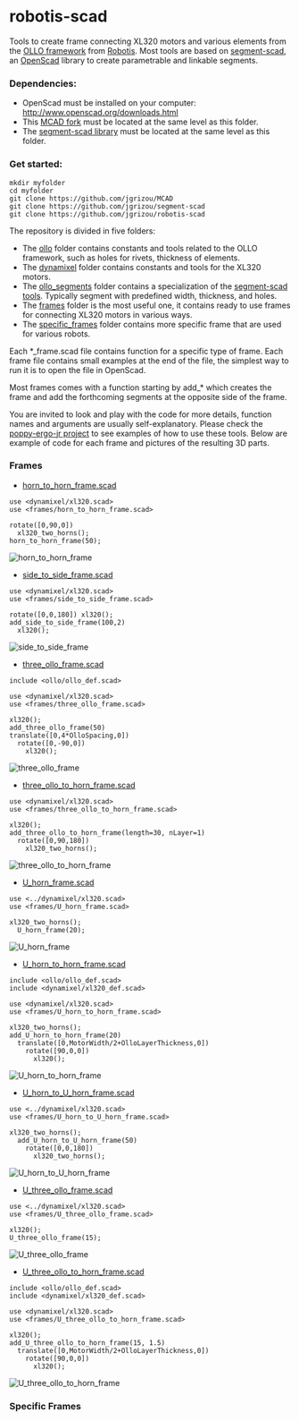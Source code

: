 # robotis-scad

Tools to create frame connecting XL320 motors and various elements from the [OLLO framework](http://www.robotis.com/xe/ollo_en) from [Robotis](http://en.robotis.com/index/). Most tools are based on [segment-scad](https://github.com/jgrizou/segment-scad), an [OpenScad](http://www.openscad.org/) library to create parametrable and linkable segments.

### Dependencies:

- OpenScad must be installed on your computer: http://www.openscad.org/downloads.html
- This [MCAD fork](https://github.com/jgrizou/MCAD) must be located at the same level as this folder.
- The [segment-scad library](https://github.com/jgrizou/segment-scad) must be located at the same level as this folder.

### Get started:
```
mkdir myfolder
cd myfolder
git clone https://github.com/jgrizou/MCAD
git clone https://github.com/jgrizou/segment-scad
git clone https://github.com/jgrizou/robotis-scad
```

The repository is divided in five folders:

- The [ollo](ollo) folder contains constants and tools related to the OLLO framework, such as holes for rivets, thickness of elements.
- The [dynamixel](dynamixel) folder contains constants and tools for the XL320 motors.
- The [ollo_segments](ollo_segments) folder contains a specialization of the [segment-scad tools](https://github.com/jgrizou/segment-scad). Typically segment with predefined width, thickness, and holes.
- The [frames](frames) folder is the most useful one, it contains ready to use frames for connecting XL320 motors in various ways.
- The [specific_frames](specific_frames) folder contains more specific frame that are used for various robots.

Each *_frame.scad file contains function for a specific type of frame. Each frame file contains small examples at the end of the file, the simplest way to run it is to open the file in OpenScad.

Most frames comes with a function starting by add_* which creates the frame and add the forthcoming segments at the opposite side of the frame.

You are invited to look and play with the code for more details, function names and arguments are usually self-explanatory. Please check the [poppy-ergo-jr project](https://github.com/poppy-project/poppy-ergo-jr) to see examples of how to use these tools. Below are example of code for each frame and pictures of the resulting 3D parts.

### Frames

- [horn_to_horn_frame.scad](horn_to_horn_frame.scad)

```
use <dynamixel/xl320.scad>
use <frames/horn_to_horn_frame.scad>

rotate([0,90,0])
  xl320_two_horns();
horn_to_horn_frame(50);
```

![horn_to_horn_frame](doc/img/frames/horn_to_horn_frame.png)

- [side_to_side_frame.scad](side_to_side_frame.scad)

```
use <dynamixel/xl320.scad>
use <frames/side_to_side_frame.scad>

rotate([0,0,180]) xl320();
add_side_to_side_frame(100,2)
  xl320();
```

![side_to_side_frame](doc/img/frames/side_to_side_frame.png)

- [three_ollo_frame.scad](three_ollo_frame.scad)

```
include <ollo/ollo_def.scad>

use <dynamixel/xl320.scad>
use <frames/three_ollo_frame.scad>

xl320();
add_three_ollo_frame(50)
translate([0,4*OlloSpacing,0])
  rotate([0,-90,0])
    xl320();
```

![three_ollo_frame](doc/img/frames/three_ollo_frame.png)

- [three_ollo_to_horn_frame.scad](three_ollo_to_horn_frame.scad)

```
use <dynamixel/xl320.scad>
use <frames/three_ollo_to_horn_frame.scad>

xl320();
add_three_ollo_to_horn_frame(length=30, nLayer=1)
  rotate([0,90,180])
    xl320_two_horns();
```

![three_ollo_to_horn_frame](doc/img/frames/three_ollo_to_horn_frame.png)

- [U_horn_frame.scad](U_horn_frame.scad)

```
use <../dynamixel/xl320.scad>
use <frames/U_horn_frame.scad>

xl320_two_horns();
  U_horn_frame(20);
```

![U_horn_frame](doc/img/frames/U_horn_frame.png)

- [U_horn_to_horn_frame.scad](U_horn_to_horn_frame.scad)

```
include <ollo/ollo_def.scad>
include <dynamixel/xl320_def.scad>

use <dynamixel/xl320.scad>
use <frames/U_horn_to_horn_frame.scad>

xl320_two_horns();
add_U_horn_to_horn_frame(20)
  translate([0,MotorWidth/2+OlloLayerThickness,0])
    rotate([90,0,0])
      xl320();
```

![U_horn_to_horn_frame](doc/img/frames/U_horn_to_horn_frame.png)

- [U_horn_to_U_horn_frame.scad](U_horn_to_U_horn_frame.scad)

```
use <../dynamixel/xl320.scad>
use <frames/U_horn_to_U_horn_frame.scad>

xl320_two_horns();
  add_U_horn_to_U_horn_frame(50)
    rotate([0,0,180])
      xl320_two_horns();

```

![U_horn_to_U_horn_frame](doc/img/frames/U_horn_to_U_horn_frame.png)

- [U_three_ollo_frame.scad](U_three_ollo_frame.scad)

```
use <../dynamixel/xl320.scad>
use <frames/U_three_ollo_frame.scad>

xl320();
U_three_ollo_frame(15);
```

![U_three_ollo_frame](doc/img/frames/U_three_ollo_frame.png)


- [U_three_ollo_to_horn_frame.scad](U_three_ollo_to_horn_frame.scad)

```
include <ollo/ollo_def.scad>
include <dynamixel/xl320_def.scad>

use <dynamixel/xl320.scad>
use <frames/U_three_ollo_to_horn_frame.scad>

xl320();
add_U_three_ollo_to_horn_frame(15, 1.5)
  translate([0,MotorWidth/2+OlloLayerThickness,0])
    rotate([90,0,0])
      xl320();
```

![U_three_ollo_to_horn_frame](doc/img/frames/U_three_ollo_to_horn_frame.png)


### Specific Frames

